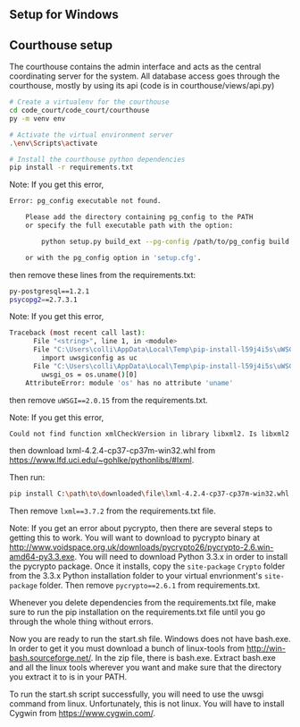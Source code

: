 ## Setup for Windows

## Courthouse setup
The courthouse contains the admin interface and acts as the central coordinating
server for the system. All database access goes through the courthouse, mostly by
using its api (code is in courthouse/views/api.py)

```bash
# Create a virtualenv for the courthouse
cd code_court/code_court/courthouse
py -m venv env

# Activate the virtual environment server
.\env\Scripts\activate

# Install the courthouse python dependencies
pip install -r requirements.txt
```

Note: If you get this error,
```bash
Error: pg_config executable not found.

    Please add the directory containing pg_config to the PATH
    or specify the full executable path with the option:

        python setup.py build_ext --pg-config /path/to/pg_config build ...

    or with the pg_config option in 'setup.cfg'.
```
then remove these lines from the requirements.txt:
```bash
py-postgresql==1.2.1
psycopg2==2.7.3.1
```
Note: If you get this error,
```bash
Traceback (most recent call last):
      File "<string>", line 1, in <module>
      File "C:\Users\colli\AppData\Local\Temp\pip-install-l59j4i5s\uWSGI\setup.py", line 3, in <module>
        import uwsgiconfig as uc
      File "C:\Users\colli\AppData\Local\Temp\pip-install-l59j4i5s\uWSGI\uwsgiconfig.py", line 8, in <module>
        uwsgi_os = os.uname()[0]
    AttributeError: module 'os' has no attribute 'uname'
```
then remove `uWSGI==2.0.15` from the requirements.txt.

Note: If you get this error,
```bash
Could not find function xmlCheckVersion in library libxml2. Is libxml2 installed?
```
then download lxml-4.2.4-cp37-cp37m-win32.whl from https://www.lfd.uci.edu/~gohlke/pythonlibs/#lxml.

Then run:
```bash
pip install C:\path\to\downloaded\file\lxml-4.2.4-cp37-cp37m-win32.whl
```
Then remove `lxml==3.7.2` from the requirements.txt file.

Note: If you get an error about pycrypto, then there are several steps to getting this to work.
You will want to download to pycrypto binary at http://www.voidspace.org.uk/downloads/pycrypto26/pycrypto-2.6.win-amd64-py3.3.exe.
You will need to download Python 3.3.x in order to install the pycrypto package.
Once it installs, copy the `site-package` `Crypto` folder from the 3.3.x Python installation folder to your virtual envrionment's `site-package` folder.
Then remove `pycrypto==2.6.1` from requirements.txt.

Whenever you delete dependencies from the requirements.txt file, make sure to run the pip installation on the requirements.txt file
until you go through the whole thing without errors.

Now you are ready to run the start.sh file.  Windows does not have bash.exe. In order to get it you must download a bunch
of linux-tools from http://win-bash.sourceforge.net/.  In the zip file, there is bash.exe.  Extract bash.exe and all the linux tools wherever you want
and make sure that the directory you extract it to is in your PATH.

To run the start.sh script successfully, you will need to use the uwsgi command from linux. Unfortunately, this is not linux.
You will have to install Cygwin from https://www.cygwin.com/.
